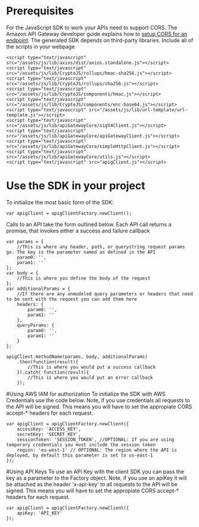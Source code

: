 # Prerequisites
For the JavaScript SDK to work your APIs need to support CORS. The Amazon API Gateway developer guide explains how to [setup CORS for an endpoint]().
The generated SDK depends on third-party libraries. Include all of the scripts in your webpage

    <script type="text/javascript" src="/assets/js/lib/axios/dist/axios.standalone.js"></script>
    <script type="text/javascript" src="/assets/js/lib/CryptoJS/rollups/hmac-sha256.js"></script>
    <script type="text/javascript" src="/assets/js/lib/CryptoJS/rollups/sha256.js"></script>
    <script type="text/javascript" src="/assets/js/lib/CryptoJS/components/hmac.js"></script>
    <script type="text/javascript" src="/assets/js/lib/CryptoJS/components/enc-base64.js"></script>
    <script type="text/javascript" src="/assets/js/lib/url-template/url-template.js"></script>
    <script type="text/javascript" src="/assets/js/lib/apiGatewayCore/sigV4Client.js"></script>
    <script type="text/javascript" src="/assets/js/lib/apiGatewayCore/apiGatewayClient.js"></script>
    <script type="text/javascript" src="/assets/js/lib/apiGatewayCore/simpleHttpClient.js"></script>
    <script type="text/javascript" src="/assets/js/lib/apiGatewayCore/utils.js"></script>
    <script type="text/javascript" src="apigClient.js"></script>

# Use the SDK in your project

To initialize the most basic form of the SDK:

```
var apigClient = apigClientFactory.newClient();
```

Calls to an API take the form outlined below. Each API call returns a promise, that invokes either a success and failure callback

```
var params = {
    //This is where any header, path, or querystring request params go. The key is the parameter named as defined in the API
    param0: '',
    param1: ''
};
var body = {
    //This is where you define the body of the request
};
var additionalParams = {
    //If there are any unmodeled query parameters or headers that need to be sent with the request you can add them here
    headers: {
        param0: '',
        param1: ''
    },
    queryParams: {
        param0: '',
        param1: ''
    }
};

apigClient.methodName(params, body, additionalParams)
    .then(function(result){
        //This is where you would put a success callback
    }).catch( function(result){
        //This is where you would put an error callback
    });
```

#Using AWS IAM for authorization
To initialize the SDK with AWS Credentials use the code below. Note, if you use credentials all requests to the API will be signed. This means you will have to set the appropiate CORS accept-* headers for each request.

```
var apigClient = apigClientFactory.newClient({
    accessKey: 'ACCESS_KEY',
    secretKey: 'SECRET_KEY',
    sessionToken: 'SESSION_TOKEN', //OPTIONAL: If you are using temporary credentials you must include the session token
    region: 'eu-west-1' // OPTIONAL: The region where the API is deployed, by default this parameter is set to us-east-1
});
```

#Using API Keys
To use an API Key with the client SDK you can pass the key as a parameter to the Factory object. Note, if you use an apiKey it will be attached as the header 'x-api-key' to all requests to the API will be signed. This means you will have to set the appropiate CORS accept-* headers for each request.

```
var apigClient = apigClientFactory.newClient({
    apiKey: 'API_KEY'
});
```



